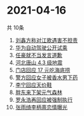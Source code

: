 # 2021-04-16
  共 10条

  <!-- BEGIN -->
  <!-- 最后更新时间:Fri Apr 16 2021 12:20:02 GMT+0000 (Coordinated Universal Time) -->
  1. [刘鑫方称对江歌遇害不担责](https://www.zhihu.com/search?q=江歌案)
1. [华为自动驾驶公开试乘](https://www.zhihu.com/search?q=华为自动驾驶)
1. [任豪就不当发言道歉](https://www.zhihu.com/search?q=任豪)
1. [河北唐山 4.3 级地震](https://www.zhihu.com/search?q=唐山地震)
1. [门店回应 17 元吃海底捞](https://www.zhihu.com/search?q=海底捞)
1. [警方回应女子被香水男下药](https://www.zhihu.com/search?q=香水迷药)
1. [李宁回应天价鞋](https://www.zhihu.com/search?q=李宁)
1. [胖东来下架元气森林](https://www.zhihu.com/search?q=胖东来)
1. [罗永浩再回应被强制执行](https://www.zhihu.com/search?q=罗永浩)
1. [张雨绮李柄熹恋情曝光](https://www.zhihu.com/search?q=张雨绮)
  <!-- END -->
  